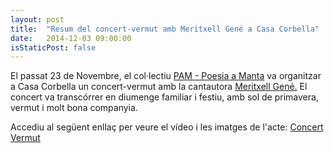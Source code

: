 ```yaml
---
layout: post
title:  "Resum del concert-vermut amb Meritxell Gené a Casa Corbella"
date:   2014-12-03 09:00:00
isStaticPost: false
---
```


El passat 23 de Novembre, el col·lectiu <a href="http://poesiaamanta.wordpress.com/2014/10/03/2311-concert-vermut-meritxell-gene-canta-marius-torres/" target="_blank">PAM - Poesia a Manta</a> va organitzar a Casa Corbella un concert-vermut amb la cantautora <a href="http://www.meritxellgene.cat/" target="_blank">Meritxell Gené.</a> El concert va transcórrer en diumenge familiar i festiu, amb sol de primavera, vermut i molt bona companyia.<br>

Accediu al següent enllaç per veure el vídeo i les imatges de l'acte: <a href="{{ site.baseurl }}/programacio/resum-concert-vermut-meritxell-gene/">Concert Vermut</a>
